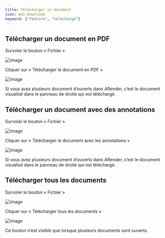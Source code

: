 ```yaml
---
title: Télécharger un document
icon: mdi-download
keyword: ["feature", "téléchargé"]
---
```


## Télécharger un document en PDF

Survoler le bouton « Fichier »

![image]([shortcode])

Cliquer sur « Télécharger le document en PDF »

![image]([shortcode])

Si vous avez plusieurs document d’ouverts dans ARender, c’est le
document visualisé dans le panneau de droite qui est téléchargé.

## Télécharger un document avec des annotations

Survoler le bouton « Fichier »

![image]([shortcode])

Cliquer sur « Télécharger le document avec les annotations »

![image]([shortcode])

Si vous avez plusieurs document d’ouverts dans ARender, c’est le
document visualisé dans le panneau de droite qui est téléchargé.

## Télécharger tous les documents

Survoler le bouton « Fichier »

![image]([shortcode])

Cliquer sur « Télécharger tous les documents »

![image]([shortcode])

Ce bouton n’est visible que lorsque plusieurs documents sont ouverts.
